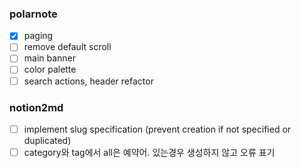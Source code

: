 ### polarnote

- [x] paging
- [ ] remove default scroll
- [ ] main banner
- [ ] color palette
- [ ] search actions, header refactor

### notion2md

- [ ] implement slug specification (prevent creation if not specified or duplicated)
- [ ] category와 tag에서 all은 예약어. 있는경우 생성하지 않고 오류 표기
